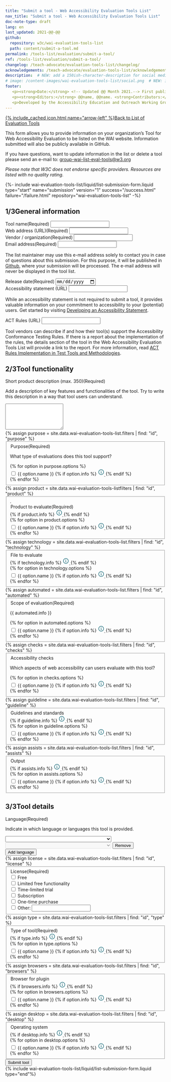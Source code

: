 ```yaml
---
title: "Submit a tool - Web Accessibility Evaluation Tools List"
nav_title: "Submit a tool - Web Accessibility Evaluation Tools List"
doc-note-type: draft
lang: en   
last_updated: 2021-@@-@@
github:
  repository: w3c/wai-evaluation-tools-list
  path: content/submit-a-tool.md
permalink: /tools-list/evaluation/submit-a-tool/
ref: /tools-list/evaluation/submit-a-tool/
changelog: /teach-advocate/evaluation-tools-list/changelog/
acknowledgements: /teach-advocate/evaluation-tools-list/acknowledgements/
description:  # NEW: add a 150ish-character-description for social media   # translate the description
# image: /content-images/wai-evaluation-tools-list/social.png  # NEW: image for social media (leave commented out if we don't have a specific one for this reource)
footer: 
   <p><strong>Date:</strong> <!-- Updated @@ Month 2021.--> First published Month 20@@. CHANGELOG.</p>
   <p><strong>Editors:</strong> @@name, @@name. <strong>Contributors:</strong> @@name, @@name, and <a href="https://www.w3.org/groups/wg/eowg/participants">participants of the EOWG</a>. ACKNOWLEDGEMENTS lists contributors and credits.</p>
   <p>Developed by the Accessibility Education and Outreach Working Group (<a href="http://www.w3.org/WAI/EO/">EOWG</a>). Developed as part of the <a href="https://www.w3.org/WAI/about/projects/wai-coop/">WAI-CooP project</a>, co-funded by the European Commission.</p>
---
```

<!-- markdownlint-disable no-inline-html -->

<div style="grid-column: 4 / span 4">

<style>
{% include wai-evaluation-tools-list/css/styles.css %}
main > header { grid-column: 4 / span 4; }
</style>

<div class="submission-header">
  <a href="../list-of-evaluation-tools/" class="backtolist">{% include_cached icon.html name="arrow-left" %}Back to List of Evaluation Tools</a>
  <p>
    This form allows you to provide information on your organization’s Tool for Web Accessibility Evaluation to be listed on the WAI website. Information submitted will also be publicly available in GitHub.
  </p>
  <p>

  </p>
  <p>
    If you have questions, want to update information in the list or delete a tool please send an e-mail to: <a href="mailto:group-wai-list-eval-tools@w3.org">group-wai-list-eval-tools@w3.org</a> 
  </p>
  <p>
    <i>Please note that W3C does not endorse specific providers. Resources are listed with no quality rating.</i>
  </p>
  
</div>

{%- include wai-evaluation-tools-list/liquid/list-submission-form.liquid type="start"
                                   name="submission"
                                   version="1"
                                   success="/success.html"
                                   failure="/failure.html"
                                   repository="wai-evaluation-tools-list" -%}


<div class="submission-form">
  <h2 id="general-information"><span>1/3</span>General information</h2>

  <div class="field">
      <label for="title" class="label-input">Tool name<span>(Required)</span></label>
      <input type="text" id="title" name="title" required>
  </div>
  <div class="field">
      <label for="website" class="label-input">Web address (URL)<span>(Required)</span></label>
      <input type="url" id="website" name="website" required>
  </div>
  <div class="field">
      <label for="provider" class="label-input">Vendor / organization<span>(Required)</span></label>
      <input type="text" id="provider" name="provider" required>
  </div>
  <div class="field">
      <label for="contact" class="label-input">Email address<span>(Required)</span></label>
      <input type="email" id="contact" name="contact" required>
      <p class="subfieldtext"> 
        The list maintainer may use this e-mail address solely to contact you in case of questions about this submission.  For this purpose, it will be published in <a href="https://github.com/w3c/wai-evaluation-tools-list/pulls" target="_blank">Github</a>, where your submission will be processed. The e-mail address will never be displayed in the tool list.
      </p>
  </div>
  <div class="field">
      <label for="release" class="label-input">Release date<span>(Required)</span></label>
      <input type="date" id="release" name="release" required>
  </div>
  <div class="field" style="display: none;">
      <legend for="update"  class="label-input">Date of most recent update<span>Required</span></legend>
  </div>
  <div class="field" style="display: none;">
      <label for="update" class="label-input">Date of most recent update<span>(Required)</span></label>
      <input type="date" id="update" name="update" required>
  </div>
  <div class="field">
      <label for="a11yloc" class="label-input">Accessibility statement (URL)</label>
      <input type="url" id="a11yloc" name="a11yloc">
      <p class="subfieldtext"> 
        While an accessibility statement is not required to submit a tool, it provides valuable information on your commitment to accessibility to your (potential) users. Get started by visiting <a href="https://www.w3.org/WAI/planning/statements/" target="_blank">Developing an Accessibility Statement</a>.
      </p>
  </div>
  <div class="field">
    <label for="actrules" class="label-input">ACT Rules (URL)</label>
    <input type="url" id="actrules" name="actrules">
    <p class="subfieldtext">
      Tool vendors can describe if and how their tool(s) support the Accessibility Conformance Testing Rules. If there is a report about the implementation of the rules, the details section of the tool in the Web Accessibility Evaluation Tools List will provide a link to the report. For more information, read <a href="https://www.w3.org/WAI/standards-guidelines/act/implementations/" target="_blank">ACT Rules Implementation in Test Tools and Methodologies</a>.
    </p>
  </div>

  <h2 id="tool-functionality"><span>2/3</span>Tool functionality</h2>

  <div class="field" id="features">
    <label class="label specialField">Short product description (max. 350)<span>(Required)</span></label>
    <p>Add a description of key features and functionalities of the tool. Try to write this description in a way that tool users can understand.</p>
    <textarea id="features" name="features" rows="5" maxlength="350"></textarea>
<!--     <div class="line">
      <label for="tool-feature_1" class="label-input"></label>
      <input type="text" name="features[]" id="feature_1" class="select-form" required>
    </div>
    <div class="proto">
      <label for="tool-feature_[n]" class="label-input"></label>
      <input type="text" name="features[]" id="feature_[n]" class="select-form" disabled> 
      <button aria-label="Remove feature" type="button" class="remove_line">Remove</button>
    </div>
    <button type="button" class="add_line small">Add feature</button> -->
    <!-- <button type="button" class="remove_line small" disabled>Remove last feature</button> -->
  </div>
  {% assign purpose = site.data.wai-evaluation-tools-list.filters | find: "id", "purpose" %}
  <fieldset class="field" id="purpose">
      <div class="fieldheader">
        <legend for="tool-purpose" class="label-input">Purpose<span class="short-sub">(Required)</span></legend>
      </div>
      <p>What type of evaluations does this tool support?</p>
      <div class="field-group">
        {% for option in purpose.options %}
          <div class="radio-field">
            <input type="checkbox" name="purpose[]" id="tool-purpose-{{ option.id }}" value="{{ option.name }}" group="purpose" required>
            <label for="tool-purpose-{{ option.id }}">{{ option.name }}</label>
            {% if option.info %}
              <abbr title="{{ option.info }}" class="toggletip-container">
                  <img alt="{{ option.info }}" tabindex="0" data-toggletip-content="{{ option.info }}" src="/content-images/wai-evaluation-tools-list/info.png" />
                  <span class="toggletip-span-inline" role="status"></span>
              </abbr>
            {% endif %}
          </div>
        {% endfor %}
      </div>
  </fieldset>
  {% assign product = site.data.wai-evaluation-tools-listfilters | find: "id", "product" %}
  <fieldset class="field" id="product">.
      <div class="fieldheader">
        <legend for="tool-product" class="label-input">Product to evaluate<span class="short-sub">(Required)</span></legend>
        {% if product.info %}
          <abbr title="{{ product.info }}" class="toggletip-container">
              <img alt="{{ product.info }}" tabindex="0" data-toggletip-content="{{ product.info }}" src="/content-images/wai-evaluation-tools-list/info.png" />
              <span class="toggletip-span" role="status"></span>
          </abbr>
        {% endif %}
      </div>
      <div class="field-group">
        {% for option in product.options %}
          <div class="radio-field">
            <input type="checkbox" name="product[]" id="tool-product-{{ option.id }}" value="{{ option.name }}" group="product" required>
            <label for="tool-product-{{ option.id }}">{{ option.name }}</label>
            {% if option.info %}
              <abbr title="{{ option.info }}" class="toggletip-container">
                  <img alt="{{ option.info }}" tabindex="0" data-toggletip-content="{{ option.info }}" src="/content-images/wai-evaluation-tools-list/info.png" />
                  <span class="toggletip-span-inline" role="status"></span>
              </abbr>
            {% endif %}
          </div>
        {% endfor %}
      </div>
  </fieldset>
  {% assign technology = site.data.wai-evaluation-tools-list.filters | find: "id", "technology" %}
  <fieldset class="field" id="technology">
      <div class="fieldheader">
        <legend for="tool-technology" class="label-input">File to evaluate</legend>
        {% if technology.info %}
          <abbr title="{{ technology.info }}" class="toggletip-container">
              <img alt="{{ technology.info }}" tabindex="0" data-toggletip-content="{{ technology.info }}" src="/content-images/wai-evaluation-tools-list/info.png" />
              <span class="toggletip-span" role="status"></span>
          </abbr>
        {% endif %}
      </div>
      <div class="field-group">
        {% for option in technology.options %}
          <div class="radio-field">
            <input type="checkbox" name="technology[]" id="tool-technology-{{ option.id }}" value="{{ option.name }}" group="technology">
            <label for="tool-technology-{{ option.id }}">{{ option.name }}</label>
            {% if option.info %}
              <abbr title="{{ option.info }}" class="toggletip-container">
                  <img alt="{{ option.info }}" tabindex="0" data-toggletip-content="{{ option.info }}" src="/content-images/wai-evaluation-tools-list/info.png" />
                  <span class="toggletip-span-inline" role="status"></span>
              </abbr>
            {% endif %}
          </div>
        {% endfor %}
      </div>
  </fieldset>
  {% assign automated = site.data.wai-evaluation-tools-list.filters | find: "id", "automated" %}
  <fieldset class="field" id="automated">
      <div class="fieldheader">
        <legend for="tool-automated" class="label-input">Scope of evaluation<span class="short-sub">(Required)</span></legend>
        <p>{{ automated.info }}</p>
      </div>
      <div class="field-group">
        {% for option in automated.options %}
          <div class="radio-field">
            <input type="checkbox" name="automated[]" id="tool-automated-{{ option.id }}" value="{{ option.name }}" group="automated" required>
            <label for="tool-automated-{{ option.id }}">{{ option.name }}</label>
            {% if option.info %}
              <abbr title="{{ option.info }}" class="toggletip-container">
                  <img alt="{{ option.info }}" tabindex="0" data-toggletip-content="{{ option.info }}" src="/content-images/wai-evaluation-tools-list/info.png" />
                  <span class="toggletip-span-inline" role="status"></span>
              </abbr>
            {% endif %}
          </div>
        {% endfor %}
      </div>
  </fieldset>
  {% assign checks = site.data.wai-evaluation-tools-list.filters | find: "id", "checks" %}
  <fieldset class="field" id="checks">
      <div class="fieldheader">
        <legend for="tool-checks" class="label-input">Accessibility checks</legend>
      </div>
      <p>Which aspects of web accessibility can users evaluate with this tool?</p>
      <div class="field-group">
        {% for option in checks.options %}
          <div class="radio-field">
            <input type="checkbox" name="checks[]" id="tool-checks-{{ option.id }}" value="{{ option.name }}" group="checks">
            <label for="tool-checks-{{ option.id }}">{{ option.name }}</label>
            {% if option.info %}
              <abbr title="{{ option.info }}" class="toggletip-container">
                  <img alt="{{ option.info }}" tabindex="0" data-toggletip-content="{{ option.info }}" src="/content-images/wai-evaluation-tools-list/info.png" />
                  <span class="toggletip-span-inline" role="status"></span>
              </abbr>
            {% endif %}
          </div>
        {% endfor %}
      </div>
  </fieldset>
  {% assign guideline = site.data.wai-evaluation-tools-list.filters | find: "id", "guideline" %}
  <fieldset class="field" id="guideline">
      <div class="fieldheader">
        <legend for="tool-guideline" class="label-input">Guidelines and standards</legend>
        {% if guideline.info %}
          <abbr title="{{ guideline.info }}" class="toggletip-container">
              <img alt="{{ guideline.info }}" tabindex="0" data-toggletip-content="{{ guideline.info }}" src="/content-images/wai-evaluation-tools-list/info.png" />
              <span class="toggletip-span" role="status"></span>
          </abbr>
        {% endif %}
      </div>
      <div class="field-group">
        {% for option in guideline.options %}
          <div class="radio-field">
            <input type="checkbox" name="guideline[]" id="tool-guideline-{{ option.id }}" value="{{ option.name }}" group="guideline">
            <label for="tool-guideline-{{ option.id }}">{{ option.name }}</label>
            {% if option.info %}
              <abbr title="{{ option.info }}" class="toggletip-container">
                  <img alt="{{ option.info }}" tabindex="0" data-toggletip-content="{{ option.info }}" src="/content-images/wai-evaluation-tools-list/info.png" />
                  <span class="toggletip-span-inline" role="status"></span>
              </abbr>
            {% endif %}
          </div>
        {% endfor %}
      </div>
  </fieldset>
  {% assign assists = site.data.wai-evaluation-tools-list.filters | find: "id", "assists" %}
  <fieldset class="field" id="assists">
      <div class="fieldheader">
        <legend for="tool-assists" class="label-input">Output</legend>
        {% if assists.info %}
          <abbr title="{{ assists.info }}" class="toggletip-container">
              <img alt="{{ assists.info }}" tabindex="0" data-toggletip-content="{{ assists.info }}" src="/content-images/wai-evaluation-tools-list/info.png" />
              <span class="toggletip-span" role="status"></span>
          </abbr>
        {% endif %}
      </div>
      <div class="field-group">
        {% for option in assists.options %}
          <div class="radio-field">
            <input type="checkbox" name="assists[]" id="tool-assists-{{ option.id }}" value="{{ option.name }}" group="assists">
            <label for="tool-assists-{{ option.id }}">{{ option.name }}</label>
            {% if option.info %}
              <abbr title="{{ option.info }}" class="toggletip-container">
                  <img alt="{{ option.info }}" tabindex="0" data-toggletip-content="{{ option.info }}" src="/content-images/wai-evaluation-tools-list/info.png" />
                  <span class="toggletip-span-inline" role="status"></span>
              </abbr>
            {% endif %}
          </div>
        {% endfor %}
      </div>
  </fieldset>

  <h2 id="tool-details"><span>3/3</span>Tool details</h2>
  <div class="field" id="language">
    <label class="label specialField">Language<span>(Required)</span></label>
    <p class="expl">Indicate in which language or languages this tool is provided.</p>
    <div class="line">
      <label for="tool-language_1" class="label-input"></label>
      <select name="language[]" id="language_1" class="select-form" required> 
          <option value=""></option>
          {% for language in site.data.lang %}
              <option value="{{ language[0] }}">{{ language[1].name }} ({{language[1].nativeName }})</option>
          {% endfor %}
      </select>
    </div>
    <div class="proto">
      <label for="tool-language_[n]" class="label-input"></label>
      <select name="language[]" id="language_[n]" class="select-form" disabled> 
          <option value=""></option>
          {% for language in site.data.lang %}
              <option value="{{ language[0] }}">{{ language[1].name }} ({{language[1].nativeName }})</option>
          {% endfor %}
      </select>
      <button type="button" aria-label="Remove language" class="remove_line">Remove</button>
      </div>
    <button type="button" class="add_line small">Add language</button>
    <!-- <button type="button" class="remove_line small" disabled>Remove last language</button> -->
  </div>
  {% assign license = site.data.wai-evaluation-tools-list.filters | find: "id", "license" %}
 <fieldset class="field" id="license">
  <div class="field-group">
      <legend for="tool-license" class="label-input">License<span class="short-sub">(Required)</span></legend>
<!--       {% for option in license.options %}
        <div class="radio-field">
          <input type="checkbox" name="license[]" id="tool-license-{{ option.id }}" value="{{ option.name }}" required>
          <label for="tool-license-{{ option.id }}">{{ option.name }}</label>
        </div>
      {% endfor %} -->
      <div class="radio-field">
        <input type="checkbox" name="license[]" id="tool-license-free" value="Free" group="licence" required>
        <label for="tool-license-free">Free</label>
      </div>
      <div class="radio-field">
        <input type="checkbox" name="license[]" id="tool-license-limited" value="Limited free functionality" group="licence" required>
        <label for="tool-license-limited">Limited free functionality</label>
      </div>
      <div class="radio-field">
        <input type="checkbox" name="license[]" id="tool-license-time" value="Time-limited trial" group="licence" required>
        <label for="tool-license-time">Time-limited trial</label>
      </div>
      <div class="radio-field">
        <input type="checkbox" name="license[]" id="tool-license-subscription" value="Subscription" group="licence" required>
        <label for="tool-license-subscription">Subscription</label>
      </div>
      <div class="radio-field">
        <input type="checkbox" name="license[]" id="tool-license-purchase" value="One-time purchase" group="licence" required>
        <label for="tool-license-purchase">One-time purchase</label>
      </div>
      <div class="radio-field">
        <input type="checkbox" name="license[]" id="tool-license-other" class="tool-license-other-check" group="licence">
        <label for="tool-license-purchase">Other:</label>
        <input type="text" name="license[]" id="tool-license-other" class="tool-license-other-input">
      </div>
    </div>
  </fieldset>
  {% assign type = site.data.wai-evaluation-tools-list.filters | find: "id", "type" %}
  <fieldset class="field" id="type">
      <div class="fieldheader">
        <legend for="tool-type" class="label-input">Type of tool<span class="short-sub">(Required)</span></legend>
        {% if type.info %}
          <abbr title="{{ type.info }}" class="toggletip-container">
              <img alt="{{ type.info }}" tabindex="0" data-toggletip-content="{{ type.info }}" src="/content-images/wai-evaluation-tools-list/info.png" />
              <span class="toggletip-span" role="status"></span>
          </abbr>
        {% endif %}
      </div>
      <div class="field-group">
        {% for option in type.options %}
          <div class="radio-field">
            <input type="checkbox" name="type[]" id="tool-type-{{ option.id }}" value="{{ option.name }}" group="type" required>
            <label for="tool-type-{{ option.id }}">{{ option.name }}</label>
            {% if option.info %}
              <abbr title="{{ option.info }}" class="toggletip-container">
                  <img alt="{{ option.info }}" tabindex="0" data-toggletip-content="{{ option.info }}" src="/content-images/wai-evaluation-tools-list/info.png" />
                  <span class="toggletip-span-inline" role="status"></span>
              </abbr>
            {% endif %}
          </div>
        {% endfor %}
      </div>
  </fieldset>
  {% assign browsers = site.data.wai-evaluation-tools-list.filters | find: "id", "browsers" %}
  <fieldset class="field" id="browsers">
      <div class="fieldheader">
        <legend for="tool-browsers" class="label-input">Browser for plugin</legend>
        {% if browsers.info %}
          <abbr title="{{ browsers.info }}" class="toggletip-container">
              <img alt="{{ browsers.info }}" tabindex="0" data-toggletip-content="{{ browsers.info }}" src="/content-images/wai-evaluation-tools-list/info.png" />
              <span class="toggletip-span" role="status"></span>
          </abbr>
        {% endif %}
      </div>
      <div class="field-group">
        {% for option in browsers.options %}
          <div class="radio-field">
            <input type="checkbox" name="browsers[]" id="tool-browsers-{{ option.id }}" value="{{ option.name }}" group="browsers">
            <label for="tool-browsers-{{ option.id }}">{{ option.name }}</label>
            {% if option.info %}
              <abbr title="{{ option.info }}" class="toggletip-container">
                  <img alt="{{ option.info }}" tabindex="0" data-toggletip-content="{{ option.info }}" src="/content-images/wai-evaluation-tools-list/info.png" />
                  <span class="toggletip-span-inline" role="status"></span>
              </abbr>
            {% endif %}
          </div>
        {% endfor %}
      </div>
  </fieldset>
  {% assign desktop = site.data.wai-evaluation-tools-list.filters | find: "id", "desktop" %}
  <fieldset class="field" id="desktop">
      <div class="fieldheader">
      <legend for="tool-desktop" class="label-input">Operating system</legend>
        {% if desktop.info %}
          <abbr title="{{ desktop.info }}" class="toggletip-container">
              <img alt="{{ desktop.info }}" tabindex="0" data-toggletip-content="{{ desktop.info }}" src="/content-images/wai-evaluation-tools-list/info.png" />
              <span class="toggletip-span" role="status"></span>
          </abbr>
        {% endif %}
      </div>
      <div class="field-group">
        {% for option in desktop.options %}
          <div class="radio-field">
            <input type="checkbox" name="desktop[]" id="tool-desktop-{{ option.id }}" value="{{ option.name }}" group="desktop">
            <label for="tool-desktop-{{ option.id }}">{{ option.name }}</label>
            {% if option.info %}
              <abbr title="{{ option.info }}" class="toggletip-container">
                  <img alt="{{ option.info }}" tabindex="0" data-toggletip-content="{{ option.info }}" src="/content-images/wai-evaluation-tools-list/info.png" />
                  <span class="toggletip-span-inline" role="status"></span>
              </abbr>
            {% endif %}
          </div>
        {% endfor %}
      </div>
  </fieldset>

  <div class="field">
    <button type="submit" class="submit-tool">Submit tool</button>
  </div>
</div>
{% include wai-evaluation-tools-list/liquid/list-submission-form.liquid type="end"%}

<script>
{% include wai-evaluation-tools-list/js/submission.js %}
</script>